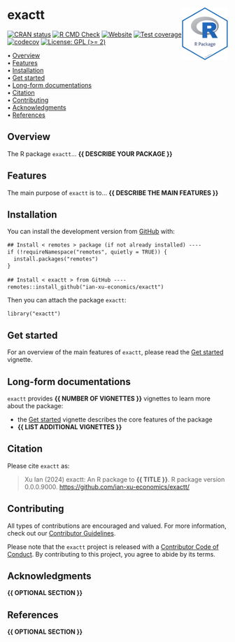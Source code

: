 <!-- README.md is generated from README.Rmd. Please edit that file -->

# exactt <img src="man/figures/package-sticker.png" align="right" style="float:right; height:120px;"/>

<!-- badges: start -->

[![CRAN
status](https://www.r-pkg.org/badges/version/exactt)](https://CRAN.R-project.org/package=exactt)
[![R CMD
Check](https://github.com/ian-xu-economics/exactt/actions/workflows/R-CMD-check.yaml/badge.svg)](https://github.com/ian-xu-economics/exactt/actions/workflows/R-CMD-check.yaml)
[![Website](https://github.com/ian-xu-economics/exactt/actions/workflows/pkgdown.yaml/badge.svg)](https://github.com/ian-xu-economics/exactt/actions/workflows/pkgdown.yaml)
[![Test
coverage](https://github.com/ian-xu-economics/exactt/actions/workflows/test-coverage.yaml/badge.svg)](https://github.com/ian-xu-economics/exactt/actions/workflows/test-coverage.yaml)
[![codecov](https://codecov.io/gh/ian-xu-economics/exactt/branch/main/graph/badge.svg)](https://codecov.io/gh/ian-xu-economics/exactt)
[![License: GPL (&gt;=
2)](https://img.shields.io/badge/License-GPL%20%28%3E%3D%202%29-blue.svg)](https://choosealicense.com/licenses/gpl-2.0/)
<!-- badges: end -->

<p align="left">
• <a href="#overview">Overview</a><br> •
<a href="#features">Features</a><br> •
<a href="#installation">Installation</a><br> •
<a href="#get-started">Get started</a><br> •
<a href="#long-form-documentations">Long-form documentations</a><br> •
<a href="#citation">Citation</a><br> •
<a href="#contributing">Contributing</a><br> •
<a href="#acknowledgments">Acknowledgments</a><br> •
<a href="#references">References</a>
</p>

## Overview

The R package `exactt`… **{{ DESCRIBE YOUR PACKAGE }}**

## Features

The main purpose of `exactt` is to… **{{ DESCRIBE THE MAIN FEATURES }}**

## Installation

You can install the development version from
[GitHub](https://github.com/) with:

    ## Install < remotes > package (if not already installed) ----
    if (!requireNamespace("remotes", quietly = TRUE)) {
      install.packages("remotes")
    }

    ## Install < exactt > from GitHub ----
    remotes::install_github("ian-xu-economics/exactt")

Then you can attach the package `exactt`:

    library("exactt")

## Get started

For an overview of the main features of `exactt`, please read the [Get
started](https://ian-xu-economics.github.io/exactt/articles/exactt.html)
vignette.

## Long-form documentations

`exactt` provides **{{ NUMBER OF VIGNETTES }}** vignettes to learn more
about the package:

-   the [Get
    started](https://ian-xu-economics.github.io/exactt/articles/exactt.html)
    vignette describes the core features of the package
-   **{{ LIST ADDITIONAL VIGNETTES }}**

## Citation

Please cite `exactt` as:

> Xu Ian (2024) exactt: An R package to **{{ TITLE }}**. R package
> version 0.0.0.9000. <https://github.com/ian-xu-economics/exactt/>

## Contributing

All types of contributions are encouraged and valued. For more
information, check out our [Contributor
Guidelines](https://github.com/ian-xu-economics/exactt/blob/main/CONTRIBUTING.md).

Please note that the `exactt` project is released with a [Contributor
Code of
Conduct](https://contributor-covenant.org/version/2/1/CODE_OF_CONDUCT.html).
By contributing to this project, you agree to abide by its terms.

## Acknowledgments

**{{ OPTIONAL SECTION }}**

## References

**{{ OPTIONAL SECTION }}**
